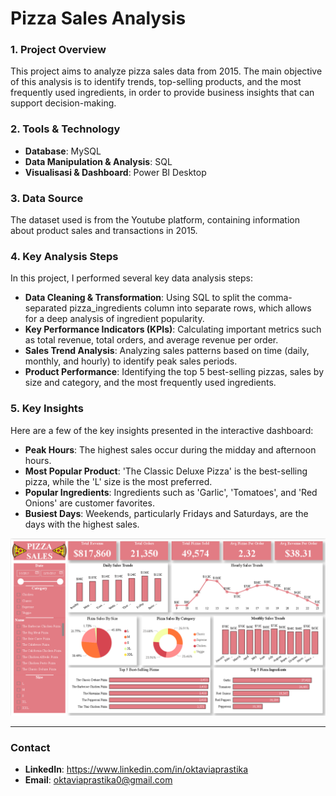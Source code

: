# Pizza Sales Analysis

### 1. Project Overview

This project aims to analyze pizza sales data from 2015. The main objective of this analysis is to identify trends, top-selling products, and the most frequently used ingredients, in order to provide business insights that can support decision-making.

### 2. Tools & Technology

* **Database**: MySQL
* **Data Manipulation & Analysis**: SQL
* **Visualisasi & Dashboard**: Power BI Desktop

### 3. Data Source

The dataset used is from the Youtube platform, containing information about product sales and transactions in 2015.

### 4. Key Analysis Steps

In this project, I performed several key data analysis steps:
* **Data Cleaning & Transformation**: Using SQL to split the comma-separated pizza_ingredients column into separate rows, which allows for a deep analysis of ingredient popularity.
* **Key Performance Indicators (KPIs)**: Calculating important metrics such as total revenue, total orders, and average revenue per order.
* **Sales Trend Analysis**: Analyzing sales patterns based on time (daily, monthly, and hourly) to identify peak sales periods.
* **Product Performance**: Identifying the top 5 best-selling pizzas, sales by size and category, and the most frequently used ingredients.

### 5. Key Insights

Here are a few of the key insights presented in the interactive dashboard:
* **Peak Hours**: The highest sales occur during the midday and afternoon hours.
* **Most Popular Product**: 'The Classic Deluxe Pizza' is the best-selling pizza, while the 'L' size is the most preferred.
* **Popular Ingredients**: Ingredients such as 'Garlic', 'Tomatoes', and 'Red Onions' are customer favorites.
* **Busiest Days**: Weekends, particularly Fridays and Saturdays, are the days with the highest sales.

![Pizza Sales Dashboard](https://github.com/oktaviaprastika/pizza_sales_analysis/blob/main/dashboard_overview.png)

---

### Contact

-   **LinkedIn**: https://www.linkedin.com/in/oktaviaprastika
-   **Email**: oktaviaprastika0@gmail.com
